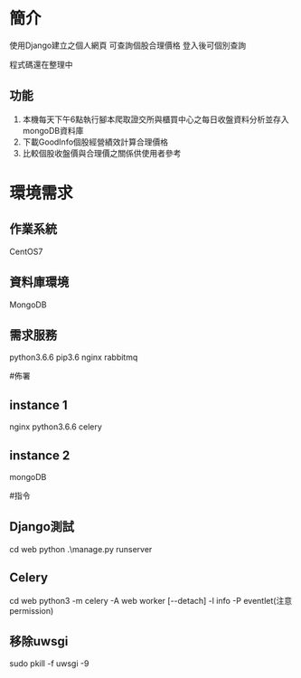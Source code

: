 # 簡介
使用Django建立之個人網頁
可查詢個股合理價格
登入後可個別查詢

程式碼還在整理中

## 功能
1. 本機每天下午6點執行腳本爬取證交所與櫃買中心之每日收盤資料分析並存入mongoDB資料庫
2. 下載GoodInfo個股經營績效計算合理價格
3. 比較個股收盤價與合理價之關係供使用者參考


# 環境需求
## 作業系統 
CentOS7

## 資料庫環境
MongoDB

## 需求服務
python3.6.6
pip3.6
nginx
rabbitmq

#佈署
## instance 1
nginx
python3.6.6
celery

## instance 2
mongoDB

#指令
## Django測試
cd web
python .\manage.py runserver

## Celery
cd web
python3 -m celery -A web worker [--detach] -l info -P eventlet(注意permission)

## 移除uwsgi
sudo pkill -f uwsgi -9

